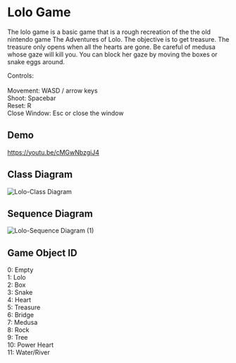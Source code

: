 # Lolo Game

The lolo game is a basic game that is a rough recreation of the the old nintendo game The Adventures of Lolo. The objective is to get treasure. The treasure only opens when all the hearts are gone. Be careful of medusa whose gaze will kill you. You can block her gaze by moving the boxes or snake eggs around. 

Controls:\
\
Movement: WASD / arrow keys\
Shoot: Spacebar\
Reset: R\
Close Window: Esc or close the window

## Demo
https://youtu.be/cMGwNbzgiJ4
 
## Class Diagram
![Lolo-Class Diagram](https://user-images.githubusercontent.com/45579564/129933099-9b41be1c-4c5c-4705-98dd-900eebc23d5a.png)
 
 
## Sequence Diagram
![Lolo-Sequence Diagram (1)](https://user-images.githubusercontent.com/45579564/129936382-8c6361cc-4360-4ff8-b905-b15be2a768ca.png)
 
 
## Game Object ID
0: Empty\
1: Lolo\
2: Box\
3: Snake\
4: Heart\
5: Treasure\
6: Bridge\
7: Medusa\
8: Rock\
9: Tree\
10: Power Heart\
11: Water/River
